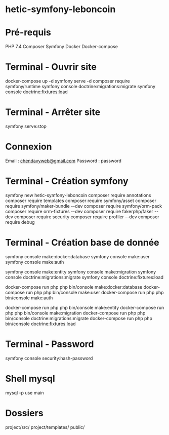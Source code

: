 # hetic-symfony-leboncoin

# Pré-requis
PHP 7.4
Composer
Symfony
Docker
Docker-compose

# Terminal - Ouvrir site
docker-compose up -d
symfony serve -d
composer require symfony/runtime
symfony console doctrine:migrations:migrate
symfony console doctrine:fixtures:load

# Terminal - Arrêter site
symfony serve:stop

# Connexion
Email : chendavyweb@gmail.com
Password : password






# Terminal - Création symfony
symfony new hetic-symfony-leboncoin
composer require annotations
composer require templates
composer require symfony/asset
composer require symfony/maker-bundle --dev
composer require symfony/orm-pack
composer require orm-fixtures --dev
composer require fakerphp/faker --dev
composer require security
composer require profiler --dev
composer require debug

# Terminal - Création base de donnée
symfony console make:docker:database
symfony console make:user
symfony console make:auth

symfony console make:entity
symfony console make:migration
symfony console doctrine:migrations:migrate
symfony console doctrine:fixtures:load

docker-compose run php php bin/console make:docker:database
docker-compose run php php bin/console make:user
docker-compose run php php bin/console make:auth

docker-compose run php php bin/console make:entity
docker-compose run php php bin/console make:migration
docker-compose run php php bin/console doctrine:migrations:migrate
docker-compose run php php bin/console doctrine:fixtures:load

# Terminal - Password
symfony console security:hash-password

# Shell mysql
mysql -p
use main

# Dossiers
project/src/
project/templates/
public/
